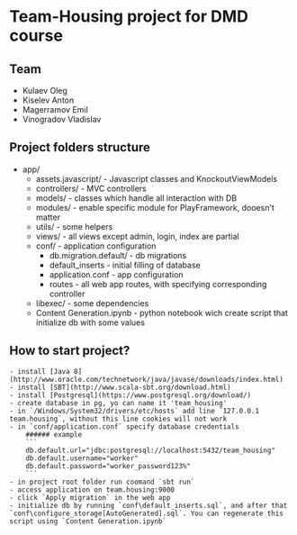 # Team-Housing project for DMD course

## Team

* Kulaev Oleg
* Kiselev Anton
* Magerramov Emil
* Vinogradov Vladislav

## Project folders structure

* app/
	- assets.javascript/ - Javascript classes and KnockoutViewModels
	- controllers/ - MVC controllers
	- models/ - classes which handle all interaction with DB
	- modules/ - enable specific module for PlayFramework, dooesn't matter
	- utils/ - some helpers
	- views/ - all views except admin, login, index are partial
	- conf/ - application configuration
		* db.migration.default/ - db migrations
		* default_inserts - initial filling of database
		* application.conf - app configuration
		* routes - all web app routes, with specifying corresponding controller
	- libexec/ - some dependencies
	- Content Generation.ipynb - python notebook wich create script that initialize db with some values
	
## How to start project?

    - install [Java 8](http://www.oracle.com/technetwork/java/javase/downloads/index.html)
    - install [SBT](http://www.scala-sbt.org/download.html)
    - install [Postgresql](https://www.postgresql.org/download/)
    - create database in pg, yo can name it 'team_housing'
    - in `/Windows/System32/drivers/etc/hosts` add line `127.0.0.1   team.housing`, without this line cookies will not work
    - in `conf/application.conf` specify database credentials
		###### example
		```
		db.default.url="jdbc:postgresql://localhost:5432/team_housing"
		db.default.username="worker"
		db.default.password="worker_password123%"
		```
	- in project root folder run coomand `sbt run`
	- access application on team.housing:9000
	- click `Apply migration` in the web app
	- initialize db by running `conf\default_inserts.sql`, and after that `conf\configure_storage[AutoGenerated].sql`. You can regenerate this script using `Content Generation.ipynb`